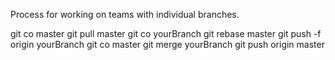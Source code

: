 Process for working on teams with individual branches.

git co master
git pull master
git co yourBranch
git rebase master
git push -f origin yourBranch
git co master
git merge yourBranch
git push origin master
